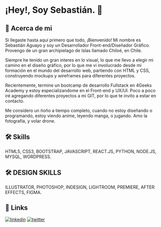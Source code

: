 # ¡Hey!, Soy Sebastián. 👋


## 🚀 Acerca de mi
Si llegaste hasta aquí primero que todo, ¡Bienvenido! Mi nombre es Sebastián Aguayo y soy un Desarrollador Front-end/Diseñador Gráfico. Provengo de un gran archipielago de Islas llamado Chiloé, en Chile.

Siempre he tenido un gran interes en lo visual, lo que me llevo a elegir mi camino en el diseño gráfico, por lo que me vi involucrado desde mi formación en el mundo del desarrollo web, partiendo con HTML y CSS,  construyendo mockups y wireframes para diferentes proyectos.

Recientemente, termine un bootcamp de desarrollo Fullstack en 4Geeks Academy y estoy especializandome en el Front-end y UX/UI. Poco a poco iré agregando diferentes proyectos a mi GIT, por lo que te invito a estar en contacto.

Me considero un ñoño a tiempo completo, cuando no estoy diseñando o programando, estoy viendo anime, leyendo manga, o jugando. Amo la fotografía, y volar drone.


## 🛠 Skills
HTML5, CSS3, BOOTSTRAP, JAVASCRIPT, REACT.JS, PYTHON, NODE.JS, MYSQL, WORDPRESS.


## 🛠 DESIGN SKILLS
ILLUSTRATOR, PHOTOSHOP, INDESIGN, LIGHTROOM, PREMIERE, AFTER EFFECTS, FIGMA.

## 🔗 Links
[![linkedin](https://img.shields.io/badge/linkedin-0A66C2?style=for-the-badge&logo=linkedin&logoColor=white)](https://www.linkedin.com/in/sebastianaguayo/)
[![twitter](https://img.shields.io/badge/twitter-1DA1F2?style=for-the-badge&logo=twitter&logoColor=white)](https://twitter.com/g1ngg90)

